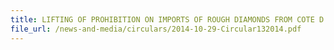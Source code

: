 ```yaml
---
title: LIFTING OF PROHIBITION ON IMPORTS OF ROUGH DIAMONDS FROM COTE D’ IVOIRE 
file_url: /news-and-media/circulars/2014-10-29-Circular132014.pdf
---
```

